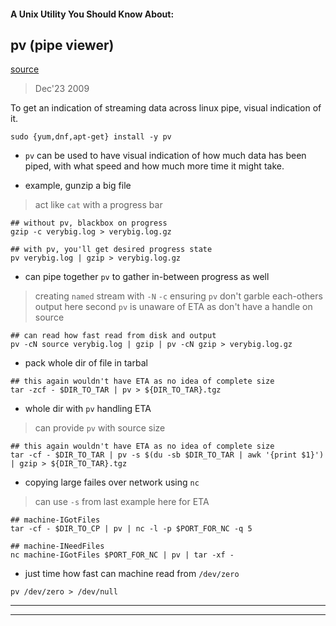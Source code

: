 
#### A Unix Utility You Should Know About:
## pv (pipe viewer)

[source](http://www.catonmat.net/blog/unix-utilities-pipe-viewer/)
> Dec'23 2009

To get an indication of streaming data across linux pipe, visual indication of it.

```
sudo {yum,dnf,apt-get} install -y pv
```

* `pv` can be used to have visual indication of how much data has been piped, with what speed and how much more time it might take.


* example, gunzip a big file
> act like `cat` with a progress bar

```
## without pv, blackbox on progress
gzip -c verybig.log > verybig.log.gz

## with pv, you'll get desired progress state
pv verybig.log | gzip > verybig.log.gz
```


* can pipe together `pv` to gather in-between progress as well
> creating `named` stream with `-N`
> `-c` ensuring `pv` don't garble each-others output
> here second `pv` is unaware of ETA as don't have a handle on source

```
## can read how fast read from disk and output
pv -cN source verybig.log | gzip | pv -cN gzip > verybig.log.gz
```


* pack whole dir of file in tarbal

```
## this again wouldn't have ETA as no idea of complete size
tar -zcf - $DIR_TO_TAR | pv > ${DIR_TO_TAR}.tgz
```


* whole dir with `pv` handling ETA
> can provide `pv` with source size

```
## this again wouldn't have ETA as no idea of complete size
tar -cf - $DIR_TO_TAR | pv -s $(du -sb $DIR_TO_TAR | awk '{print $1}') | gzip > ${DIR_TO_TAR}.tgz
```


* copying large failes over network using `nc`
> can use `-s` from last example here for ETA

```
## machine-IGotFiles
tar -cf - $DIR_TO_CP | pv | nc -l -p $PORT_FOR_NC -q 5

## machine-INeedFiles
nc machine-IGotFiles $PORT_FOR_NC | pv | tar -xf -
```


* just time how fast can machine read from `/dev/zero`

```
pv /dev/zero > /dev/null
```

---
---
